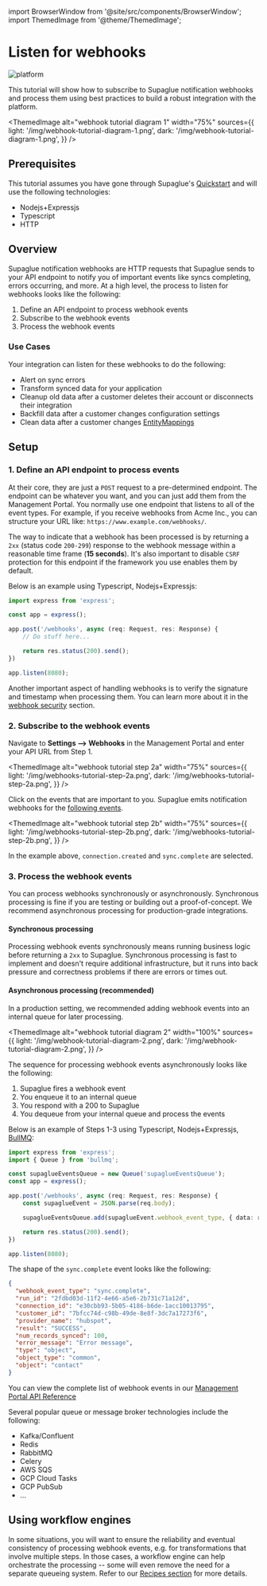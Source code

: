 import BrowserWindow from '@site/src/components/BrowserWindow';
import ThemedImage from '@theme/ThemedImage';

# Listen for webhooks

![platform](https://img.shields.io/badge/Platform%20Tutorial-009be5)

This tutorial will show how to subscribe to Supaglue notification webhooks and process them using best practices to build a robust integration with the platform.

<ThemedImage
alt="webhook tutorial diagram 1"
width="75%"
sources={{
    light: '/img/webhook-tutorial-diagram-1.png',
    dark: '/img/webhook-tutorial-diagram-1.png',
  }}
/>

## Prerequisites

This tutorial assumes you have gone through Supaglue's [Quickstart](../quickstart) and will use the following technologies:

- Nodejs+Expressjs
- Typescript
- HTTP

## Overview

Supaglue notification webhooks are HTTP requests that Supaglue sends to your API endpoint to notify you of important events like syncs completing, errors occurring, and more. At a high level, the process to listen for webhooks looks like the following:

1. Define an API endpoint to process webhook events
2. Subscribe to the webhook events
3. Process the webhook events

### Use Cases

Your integration can listen for these webhooks to do the following:

- Alert on sync errors
- Transform synced data for your application
- Cleanup old data after a customer deletes their account or disconnects their integration
- Backfill data after a customer changes configuration settings
- Clean data after a customer changes [EntityMappings](../platform/entities/overview#entity-mapping)

## Setup

### 1. Define an API endpoint to process events

At their core, they are just a `POST` request to a pre-determined endpoint. The endpoint can be whatever you want, and you can just add them from the Management Portal. You normally use one endpoint that listens to all of the event types. For example, if you receive webhooks from Acme Inc., you can structure your URL like: `https://www.example.com/webhooks/`.

The way to indicate that a webhook has been processed is by returning a `2xx` (status code `200-299`) response to the webhook message within a reasonable time frame (**15 seconds**). It's also important to disable `CSRF` protection for this endpoint if the framework you use enables them by default.

Below is an example using Typescript, Nodejs+Expressjs:

```ts
import express from 'express';

const app = express();

app.post('/webhooks', async (req: Request, res: Response) {
    // Do stuff here...

    return res.status(200).send();
})

app.listen(8080);

```

Another important aspect of handling webhooks is to verify the signature and timestamp when processing them. You can learn more about it in the [webhook security](../platform/notification-webhooks#webhook-security) section.

### 2. Subscribe to the webhook events

Navigate to **Settings --> Webhooks** in the Management Portal and enter your API URL from Step 1.

<ThemedImage
alt="webhook tutorial step 2a"
width="75%"
sources={{
    light: '/img/webhooks-tutorial-step-2a.png',
    dark: '/img/webhooks-tutorial-step-2a.png',
  }}
/>

Click on the events that are important to you. Supaglue emits notification webhooks for the [following events](../platform/notification-webhooks).

<ThemedImage
alt="webhook tutorial step 2b"
width="75%"
sources={{
    light: '/img/webhooks-tutorial-step-2b.png',
    dark: '/img/webhooks-tutorial-step-2b.png',
  }}
/>

In the example above, `connection.created` and `sync.complete` are selected.

### 3. Process the webhook events

You can process webhooks synchronously or asynchronously. Synchronous processing is fine if you are testing or building out a proof-of-concept. We recommend asynchronous processing for production-grade integrations.

#### Synchronous processing

Processing webhook events synchronously means running business logic before returning a `2xx` to Supaglue. Synchronous processing is fast to implement and doesn't require additional infrastructure, but it runs into back pressure and correctness problems if there are errors or times out.

#### Asynchronous processing (recommended)

In a production setting, we recommended adding webhook events into an internal queue for later processing.

<ThemedImage
alt="webhook tutorial diagram 2"
width="100%"
sources={{
    light: '/img/webhook-tutorial-diagram-2.png',
    dark: '/img/webhook-tutorial-diagram-2.png',
  }}
/>

The sequence for processing webhook events asynchronously looks like the following:

1. Supaglue fires a webhook event
2. You enqueue it to an internal queue
3. You respond with a 200 to Supaglue
4. You dequeue from your internal queue and process the events

Below is an example of Steps 1-3 using Typescript, Nodejs+Expressjs, [BullMQ](https://github.com/taskforcesh/bullmq):

```ts
import express from 'express';
import { Queue } from 'bullmq';

const supaglueEventsQueue = new Queue('supaglueEventsQueue');
const app = express();

app.post('/webhooks', async (req: Request, res: Response) {
    const supaglueEvent = JSON.parse(req.body);

    supaglueEventsQueue.add(supaglueEvent.webhook_event_type, { data: req.body })

    return res.status(200).send();
})

app.listen(8080);

```

The shape of the `sync.complete` event looks like the following:

```json
{
  "webhook_event_type": "sync.complete",
  "run_id": "2fdbd03d-11f2-4e66-a5e6-2b731c71a12d",
  "connection_id": "e30cbb93-5b05-4186-b6de-1acc10013795",
  "customer_id": "7bfcc74d-c98b-49de-8e8f-3dc7a17273f6",
  "provider_name": "hubspot",
  "result": "SUCCESS",
  "num_records_synced": 100,
  "error_message": "Error message",
  "type": "object",
  "object_type": "common",
  "object": "contact"
}
```

You can view the complete list of webhook events in our [Management Portal API Reference](../api/v2/mgmt/management-api)

Several popular queue or message broker technologies include the following:

- Kafka/Confluent
- Redis
- RabbitMQ
- Celery
- AWS SQS
- GCP Cloud Tasks
- GCP PubSub
- ...

## Using workflow engines

In some situations, you will want to ensure the reliability and eventual consistency of processing webhook events, e.g. for transformations that involve multiple steps. In those cases, a workflow engine can help orchestrate the processing -- some will even remove the need for a separate queueing system. Refer to our [Recipes section](../recipes/overview) for more details.
